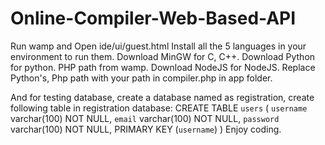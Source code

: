 # Online-Compiler-Web-Based-API 
Run wamp and Open ide/ui/guest.html 
Install all the 5 languages in your environment to run them.
Download MinGW for C, C++.
Download Python for python.
PHP path from wamp.
Download NodeJS for NodeJS.
Replace Python's, Php path with your path in compiler.php in app folder.

And for testing database,
create a database named as registration,
create following table in registration database:
CREATE TABLE `users` (
    `username` varchar(100) NOT NULL,
    `email` varchar(100) NOT NULL,
    `password` varchar(100) NOT NULL,
 PRIMARY KEY (`username`) 
)
Enjoy coding.

